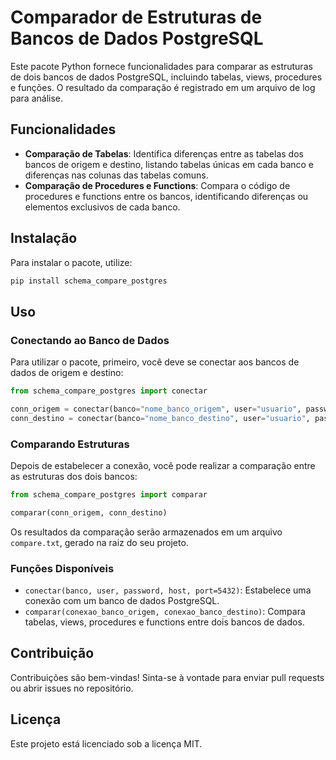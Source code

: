 
# Comparador de Estruturas de Bancos de Dados PostgreSQL

Este pacote Python fornece funcionalidades para comparar as estruturas de dois bancos de dados PostgreSQL, incluindo tabelas, views, procedures e funções. O resultado da comparação é registrado em um arquivo de log para análise.

## Funcionalidades

- **Comparação de Tabelas**: Identifica diferenças entre as tabelas dos bancos de origem e destino, listando tabelas únicas em cada banco e diferenças nas colunas das tabelas comuns.
- **Comparação de Procedures e Functions**: Compara o código de procedures e functions entre os bancos, identificando diferenças ou elementos exclusivos de cada banco.

## Instalação

Para instalar o pacote, utilize:

```bash
pip install schema_compare_postgres
```

## Uso

### Conectando ao Banco de Dados

Para utilizar o pacote, primeiro, você deve se conectar aos bancos de dados de origem e destino:

```python
from schema_compare_postgres import conectar

conn_origem = conectar(banco="nome_banco_origem", user="usuario", password="senha", host="localhost")
conn_destino = conectar(banco="nome_banco_destino", user="usuario", password="senha", host="localhost")
```

### Comparando Estruturas

Depois de estabelecer a conexão, você pode realizar a comparação entre as estruturas dos dois bancos:

```python
from schema_compare_postgres import comparar

comparar(conn_origem, conn_destino)
```

Os resultados da comparação serão armazenados em um arquivo `compare.txt`, gerado na raiz do seu projeto.

### Funções Disponíveis

- `conectar(banco, user, password, host, port=5432)`: Estabelece uma conexão com um banco de dados PostgreSQL.
- `comparar(conexao_banco_origem, conexao_banco_destino)`: Compara tabelas, views, procedures e functions entre dois bancos de dados.

## Contribuição

Contribuições são bem-vindas! Sinta-se à vontade para enviar pull requests ou abrir issues no repositório.

## Licença

Este projeto está licenciado sob a licença MIT.

